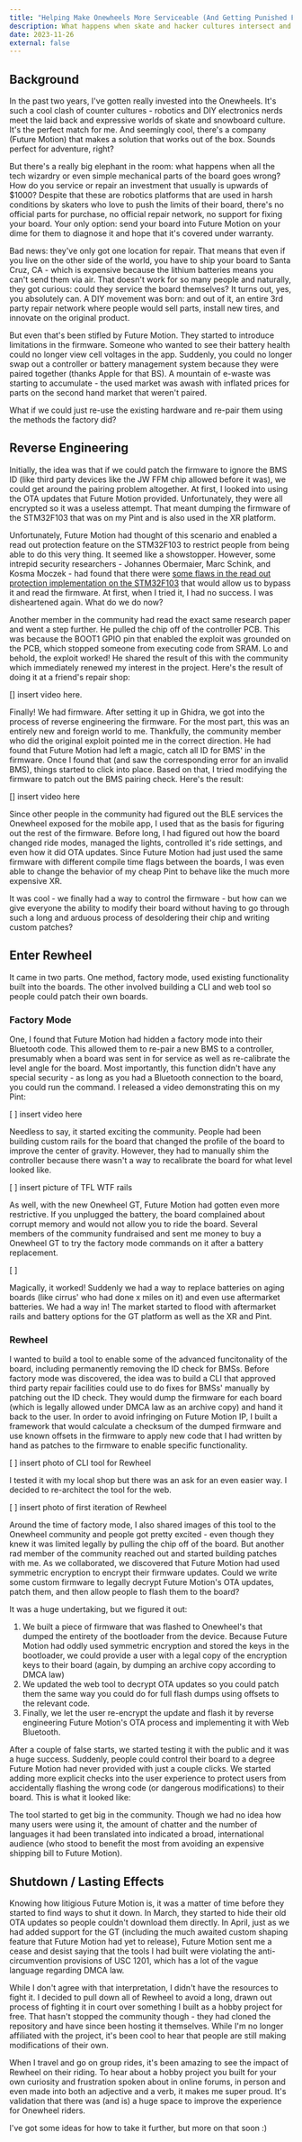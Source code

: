 ```yaml
---
title: "Helping Make Onewheels More Serviceable (And Getting Punished For It)"
description: What happens when skate and hacker cultures intersect and go up against Silicon Valley techbros?
date: 2023-11-26
external: false
---
```


## Background

In the past two years, I've gotten really invested into the Onewheels. It's such a cool clash of counter cultures - robotics and DIY electronics nerds meet the laid back and expressive worlds of skate and snowboard culture. It's the perfect match for me. And seemingly cool, there's a company (Future Motion) that makes a solution that works out of the box. Sounds perfect for adventure, right?

But there's a really big elephant in the room: what happens when all the tech wizardry or even simple mechanical parts of the board goes wrong?  How do you service or repair an investment that usually is upwards of $1000? Despite that these are robotics platforms that are used in harsh conditions by skaters who love to push the limits of their board, there's no official parts for purchase, no official repair network, no support for fixing your board. Your only option: send your board into Future Motion on your dime for them to diagnose it and hope that it's covered under warranty.

Bad news: they've only got one location for repair. That means that even if you live on the other side of the world, you have to ship your board to Santa Cruz, CA - which is expensive because the lithium batteries means you can't send them via air. That doesn't work for so many people and naturally, they got curious: could they service the board themselves? It turns out, yes, you absolutely can. A DIY movement was born: and out of it, an entire 3rd party repair network where people would sell parts, install new tires, and innovate on the original product.

But even that's been stifled by Future Motion. They started to introduce limitations in the firmware. Someone who wanted to see their battery health could no longer view cell voltages in the app. Suddenly, you could no longer swap out a controller or battery management system because they were paired together (thanks Apple for that BS). A mountain of e-waste was starting to accumulate - the used market was awash with inflated prices for parts on the second hand market that weren't paired.

What if we could just re-use the existing hardware and re-pair them using the methods the factory did?

## Reverse Engineering

Initially, the idea was that if we could patch the firmware to ignore the BMS ID (like third party devices like the JW FFM chip allowed before it was), we could get around the pairing problem altogether. At first, I looked into using the OTA updates that Future Motion provided. Unfortunately, they were all encrypted so it was a useless attempt. That meant dumping the firmware of the STM32F103 that was on my Pint and is also used in the XR platform.

Unfortunately, Future Motion had thought of this scenario and enabled a read out protection feature on the STM32F103 to restrict people from being able to do this very thing. It seemed like a showstopper. However, some intrepid security researchers - Johannes Obermaier, Marc Schink, and Kosma Moczek - had found that there were [some flaws in the read out protection implementation on the STM32F103](https://www.usenix.org/system/files/woot20-paper-obermaier.pdf) that would allow us to bypass it and read the firmware. At first, when I tried it, I had no success. I was disheartened again. What do we do now?

Another member in the community had read the exact same research paper and went a step further. He pulled the chip off of the controller PCB. This was because the BOOT1 GPIO pin that enabled the exploit was grounded on the PCB, which stopped someone from executing code from SRAM. Lo and behold, the exploit worked! He shared the result of this with the community which immediately renewed my interest in the project. Here's the result of doing it at a friend's repair shop:

[] insert video here.

Finally! We had firmware. After setting it up in Ghidra, we got into the process of reverse engineering the firmware. For the most part, this was an entirely new and foreign world to me. Thankfully, the community member who did the original exploit pointed me in the correct direction. He had found that Future Motion had left a magic, catch all ID for BMS' in the firmware. Once I found that (and saw the corresponding error for an invalid BMS), things started to click into place. Based on that, I tried modifying the firmware to patch out the BMS pairing check. Here's the result:

[] insert video here

Since other people in the community had figured out the BLE services the Onewheel exposed for the mobile app, I used that as the basis for figuring out the rest of the firmware. Before long, I had figured out how the board changed ride modes, managed the lights, controlled it's ride settings, and even how it did OTA updates. Since Future Motion had just used the same firmware with different compile time flags between the boards, I was even able to change the behavior of my cheap Pint to behave like the much more expensive XR.

It was cool - we finally had a way to control the firmware - but how can we give everyone the ability to modify their board without having to go through such a long and arduous process of desoldering their chip and writing custom patches?

## Enter Rewheel

It came in two parts. One method, factory mode, used existing functionality built into the boards. The other involved building a CLI and web tool so people could patch their own boards.

### Factory Mode

One, I found that Future Motion had hidden a factory mode into their Bluetooth code. This allowed them to re-pair a new BMS to a controller, presumably when a board was sent in for service as well as re-calibrate the level angle for the board. Most importantly, this function didn't have any special security - as long as you had a Bluetooth connection to the board, you could run the command. I released a video demonstrating this on my Pint:

[ ] insert video here

Needless to say, it started exciting the community. People had been building custom rails for the board that changed the profile of the board to improve the center of gravity. However, they had to manually shim the controller because there wasn't a way to recalibrate the board for what level looked like.

[ ] insert picture of TFL WTF rails

As well, with the new Onewheel GT, Future Motion had gotten even more restrictive. If you unplugged the battery, the board complained about corrupt memory and would not allow you to ride the board. Several members of the community fundraised and sent me money to buy a Onewheel GT to try the factory mode commands on it after a battery replacement.

[ ]

Magically, it worked! Suddenly we had a way to replace batteries on aging boards (like cirrus' who had done x miles on it) and even use aftermarket batteries. We had a way in! The market started to flood with aftermarket rails and battery options for the GT platform as well as the XR and Pint.

### Rewheel

I wanted to build a tool to enable some of the advanced funcitonality of the board, including permanently removing the ID check for BMSs. Before factory mode was discovered, the idea was to build a CLI that approved third party repair facilities could use to do fixes for BMSs' manually by patching out the ID check. They would dump the firmware for each board (which is legally allowed under DMCA law as an archive copy) and hand it back to the user. In order to avoid infringing on Future Motion IP, I built a framework that would calculate a checksum of the dumped firmware and use known offsets in the firmware to apply new code that I had written by hand as patches to the firmware to enable specific functionality. 

[ ] insert photo of CLI tool for Rewheel

I tested it with my local shop but there was an ask for an even easier way. I decided to re-architect the tool for the web.

[ ] insert photo of first iteration of Rewheel

Around the time of factory mode, I also shared images of this tool to the Onewheel community and people got pretty excited - even though they knew it was limited legally by pulling the chip off of the board. But another rad member of the community reached out and started building patches with me. As we collaborated, we discovered that Future Motion had used symmetric encryption to encrypt their firmware updates. Could we write some custom firmware to legally decrypt Future Motion's OTA updates, patch them, and then allow people to flash them to the board?

It was a huge undertaking, but we figured it out:

1. We built a piece of firmware that was flashed to Onewheel's that dumped the entirety of the bootloader from the device. Because Future Motion had oddly used symmetric encryption and stored the keys in the bootloader, we could provide a user with a legal copy of the encryption keys to their board (again, by dumping an archive copy according to DMCA law)
2. We updated the web tool to decrypt OTA updates so you could patch them the same way you could do for full flash dumps using offsets to the relevant code.
3. Finally, we let the user re-encrypt the update and flash it by reverse engineering Future Motion's OTA process and implementing it with Web Bluetooth.

After a couple of false starts, we started testing it with the public and it was a huge success. Suddenly, people could control their board to a degree Future Motion had never provided with just a couple clicks. We started adding more explicit checks into the user experience to protect users from accidentally flashing the wrong code (or dangerous modifications) to their board. This is what it looked like:

The tool started to get big in the community. Though we had no idea how many users were using it, the amount of chatter and the number of languages it had been translated into indicated a broad, international audience (who stood to benefit the most from avoiding an expensive shipping bill to Future Motion). 

## Shutdown / Lasting Effects

Knowing how litigious Future Motion is, it was a matter of time before they started to find ways to shut it down. In March, they started to hide their old OTA updates so people couldn't download them directly. In April, just as we had added support for the GT (including the much awaited custom shaping feature that Future Motion had yet to release), Future Motion sent me a cease and desist saying that the tools I had built were violating the anti-circumvention provisions of USC 1201, which has a lot of the vague language regarding DMCA law.

While I don't agree with that interpretation, I didn't have the resources to fight it. I decided to pull down all of Rewheel to avoid a long, drawn out process of fighting it in court over something I built as a hobby project for free. That hasn't stopped the community though - they had cloned the repository and have since been hosting it themselves. While I'm no longer affiliated with the project, it's been cool to hear that people are still making modifications of their own.

When I travel and go on group rides, it's been amazing to see the impact of Rewheel on their riding. To hear about a hobby project you built for your own curiosity and frustration spoken about in online forums, in person and even made into both an adjective and a verb, it makes me super proud. It's validation that there was (and is) a huge space to improve the experience for Onewheel riders.

I've got some ideas for how to take it further, but more on that soon :)